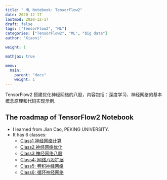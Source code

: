 ```yaml
---
title: " ML Notebook: TensorFlow2"
date: 2020-12-17
lastmod: 2020-12-17
draft: false
tags: ["TensorFlow2", "ML"]
categories: ["TensorFlow2", "ML", "big data"]
author: "Xiaoni"

weight: 1

mathjax: true

menu:
  main:
    parent: "docs"
    weight: 1
---
```


TensorFlow2 搭建优化神经网络的八股，内容包括：深度学习、神经网络的基本概念原理和代码实现示例.

<!--more-->

## The roadmap of TensorFlow2 Notebook

- I learned from Jian Cao, PEKING UNIVERSITY.
- It has 6 classes:
  - [Class1 神经网络计算](/post/tensorflow201/)
  - [Class2 神经网络优化](/post/tensorflow202/)
  - [Class3 神经网络八股](/post/tensorflow203/)
  - [Class4: 网络八股扩展](/post/tensorflow204/)
  - [Class5: 卷积神经网络](/post/tensorflow205/)
  - [Class6: 循环神经网络](/post/tensorflow206/)


